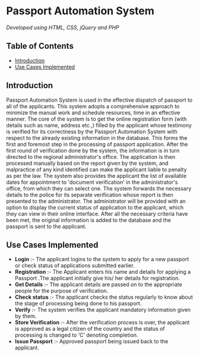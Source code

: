 # Passport Automation System

*Developed using HTML, CSS, jQuery and PHP*

## Table of Contents

- [Introduction](https://github.com/cfts-mkb/pas#introduction)
- [Use Cases Implemented](https://github.com/cfts-mkb/pas#use-cases-implemented)

## Introduction

Passport Automation System is used in the effective dispatch of passport to all of the applicants. This system adopts a comprehensive approach to minimize the manual work and schedule resources, time in an effective  manner. The core of the system is to get the online registration form (with details such as name, address etc.,) filled by the applicant whose testimony is verified for its correctness by the Passport Automation System with respect to the already existing information in the database. This forms the first and foremost step in the processing of passport application. After the first round of verification done by the system, the information is in turn directed to the regional administrator's  office. The application is then processed manually based on the report given by the system, and malpractice of any kind  identified can make the applicant liable to penalty as per the law. The system also provides the applicant the list of available dates for appointment to 'document verification' in the administrator's office, from which they can select one. The system forwards the necessary details to the police for its separate verification whose report is then presented to the administrator. The administrator will be provided with an option to display the current status of application to the applicant, which they can view in their online interface. After all the necessary criteria have been met, the original information is added to the database and the passport is sent to the applicant.

## Use Cases Implemented

- **Login** :- The applicant logins to the system to apply for a new passport or check status of applications submitted earlier.
- **Registration** :- The Applicant enters his name and details for applying a Passport .The applicant initially give his/ her details for registration.
- **Get Details** :- The applicant details are passed on to the appropriate people for the purpose of verification.
- **Check status** :- The applicant checks the status regularly to know about the stage of processing being done to his passport.
- **Verify** :- The system verifies the applicant mandatory information given by them.
- **Store Verification** :- After the verification process is over, the applicant is approved as a legal citizen of the country and the status of processing is changed to ‘C’ denoting completion.
- **Issue Passport** :- Approved passport being issued back to the applicant.
